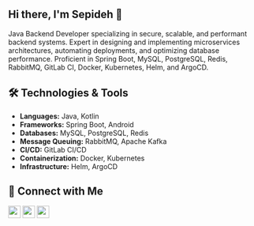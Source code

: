 ## Hi there, I'm Sepideh 👋

Java Backend Developer specializing in secure, scalable, and performant backend systems. Expert in designing and implementing microservices architectures, automating deployments, and optimizing database performance. Proficient in Spring Boot, MySQL, PostgreSQL, Redis, RabbitMQ, GitLab CI, Docker, Kubernetes, Helm, and ArgoCD.

## 🛠️ Technologies & Tools

- **Languages:** Java, Kotlin
- **Frameworks:** Spring Boot, Android
- **Databases:** MySQL, PostgreSQL, Redis
- **Message Queuing:** RabbitMQ, Apache Kafka
- **CI/CD:** GitLab CI/CD
- **Containerization:** Docker, Kubernetes
- **Infrastructure:** Helm, ArgoCD

## 🔗 Connect with Me

<a href="https://sepideh-vaziry.github.io/"><img src="https://img.shields.io/badge/website-black?&style=for-the-badge&logo=About.me&logolColor=42F425" height=25></a>  <a href="https://www.linkedin.com/in/sepideh-vaziry/"><img src="https://img.shields.io/badge/linkedin-%230077B5.svg?&style=for-the-badge&logo=linkedin&logoColor=white" height=25></a> <a href="mailto:sepideh.vaziry@gmail.com"><img src="https://img.shields.io/badge/email-%230077B5.svg?&style=for-the-badge&logo=email&logoColor=white" height=25></a>


